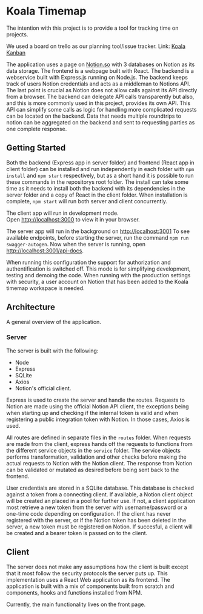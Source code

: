 # Koala Timemap

The intention with this project is to provide a tool for tracking time on projects.

We used a board on trello as our planning tool/issue tracker.
Link: [Koala Kanban](https://trello.com/b/rp5OgZdT/koala-time-map)

The application uses a page on [Notion.so](https://www.notion.so/) with 3 databases on Notion as its data storage. The frontend is a webpage built with React. The backend is a webservice built with Express.js running on Node.js. The backend keeps track of users Notion credentials and acts as a middleman to Notions API. The last point is crucial as Notion does not allow calls against its API directly from a browser. The backend can delegate API calls transparently but also, and this is more commonly used in this project, provides its own API. This API can simplify some calls as logic for handling more complicated requests can be located on the backend. Data that needs multiple roundtrips to notion can be aggregated on the backend and sent to requesting parties as one complete response.


## Getting Started

Both the backend (Express app in server folder) and frontend (React app in client folder) can be installed and run independently in each folder with `npm install` and `npm start` respectively, but as a short hand it is possible to run these commands in the repositorys root folder. The install can take some time as it needs to install both the backend with its dependencies in the server folder and a copy of React in the client folder. When installation is complete, `npm start` will run both server and client concurrently.

The client app will run in development mode.\
Open [http://localhost:3000](http://localhost:3000) to view it in your browser.

The server app will run in the background on [http://localhost:3001](http://localhost:3001)
To see available endpoints, before starting the server, run the command `npm run swagger-autogen`. Now when the server is running, open [http://localhost:3001/api-docs](http://localhost:3001/api-docs).

When running this configuration the support for authorization and authentification is switched off. This mode is for simplifying development, testing and demoing the code. When running with the production settings with security, a user account on Notion that has been added to the Koala timemap workspace is needed.

## Architecture

A general overview of the application.

### Server

The server is built with the following:

- Node
- Express
- SQLite
- Axios
- Notion's official client.

Express is used to create the server and handle the routes.
Requests to Notion are made using the official Notion API client, the exceptions being when starting up and checking if the internal token is valid and when registering a public integration token with Notion. In those cases, Axios is used.

All routes are defined in separate files in the `routes` folder. When requests are made from the client, express hands off the requests to functions from the different service objects in the `service` folder. The service objects performs transformation, validation and other checks before making the actual requests to Notion with the Notion client. The response from Notion can be validated or mutated as desired before being sent back to the frontend.

User credentials are stored in a SQLite database. This database is checked against a token from a connecting client. If available, a Notion client object will be created an placed in a pool for further use. If not, a client application most retrieve a new token from the server with username/password or a one-time code depending on configuration. If the client has never registered with the server, or if the Notion token has been deleted in the server, a new token must be registered on Notion. If succesful, a client will be created and a bearer token is passed on to the client.

## Client

The server does not make any assumptions how the client is built except that it most follow the security protocols the server puts up. This implementation uses a React Web application as its frontend. The application is built with a mix of  components built from scratch and components, hooks and functions installed from NPM.

Currently, the main functionality lives on the front page.







